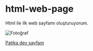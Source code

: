 # html-web-page
Html ile ilk web sayfamı oluşturuyorum.



![Fotoğraf](https://imgyukle.com/f/2022/09/22/nzdp2Y.png)


[Patika dev sayfam](https://app.patika.dev/burcugultekin)

